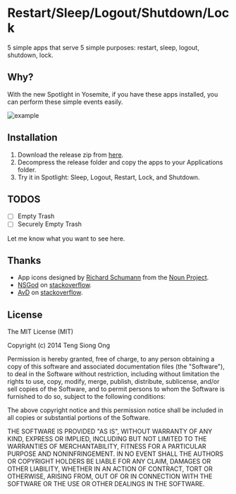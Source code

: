 # Restart/Sleep/Logout/Shutdown/Lock

5 simple apps that serve 5 simple purposes: restart, sleep, logout,
shutdown, lock.

## Why?

With the new Spotlight in Yosemite, if you have these apps installed,
you can perform these simple events easily.

![example](https://raw.githubusercontent.com/siong1987/system/master/examples/system.gif)

## Installation

1. Download the release zip from [here](https://github.com/siong1987/system/releases/tag/1.0.0).
2. Decompress the release folder and copy the apps to your Applications folder.
3. Try it in Spotlight: Sleep, Logout, Restart, Lock, and Shutdown.

## TODOS

- [ ] Empty Trash
- [ ] Securely Empty Trash

Let me know what you want to see here.

## Thanks

* App icons designed by [Richard Schumann](http://www.thenounproject.com/schumanncombo) from the [Noun Project](http://www.thenounproject.com).
* [NSGod](http://stackoverflow.com/users/277952/nsgod) on [stackoverflow](http://stackoverflow.com/questions/6103962/perform-certain-system-events-mac-os-x/6105338#6105338).
* [AvD](http://stackoverflow.com/users/1464142/avd) on [stackoverflow](http://stackoverflow.com/questions/11609751/osx-lion-bug-desktop-may-become-unusable-when-launching-screensaver-programmati/11626752#11626752).

## License

The MIT License (MIT)

Copyright (c) 2014 Teng Siong Ong

Permission is hereby granted, free of charge, to any person obtaining a copy
of this software and associated documentation files (the "Software"), to deal
in the Software without restriction, including without limitation the rights
to use, copy, modify, merge, publish, distribute, sublicense, and/or sell
copies of the Software, and to permit persons to whom the Software is
furnished to do so, subject to the following conditions:

The above copyright notice and this permission notice shall be included in all
copies or substantial portions of the Software.

THE SOFTWARE IS PROVIDED "AS IS", WITHOUT WARRANTY OF ANY KIND, EXPRESS OR
IMPLIED, INCLUDING BUT NOT LIMITED TO THE WARRANTIES OF MERCHANTABILITY,
FITNESS FOR A PARTICULAR PURPOSE AND NONINFRINGEMENT. IN NO EVENT SHALL THE
AUTHORS OR COPYRIGHT HOLDERS BE LIABLE FOR ANY CLAIM, DAMAGES OR OTHER
LIABILITY, WHETHER IN AN ACTION OF CONTRACT, TORT OR OTHERWISE, ARISING FROM,
OUT OF OR IN CONNECTION WITH THE SOFTWARE OR THE USE OR OTHER DEALINGS IN THE
SOFTWARE.

